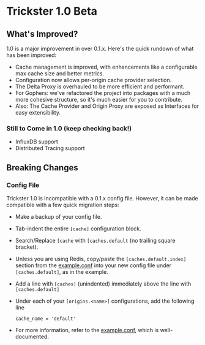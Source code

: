 # Trickster 1.0 Beta

## What's Improved?

1.0 is a major improvement in over 0.1.x. Here's the quick rundown of what has been improved:

- Cache management is improved, with enhancements like a configurable max cache size and better metrics.
- Configuration now allows per-origin cache provider selection.
- The Delta Proxy is overhauled to be more efficient and performant.
- For Gophers: we've refactored the project into packages with a much more cohesive structure, so it's much easier for you to contribute.
- Also: The Cache Provider and Origin Proxy are exposed as Interfaces for easy extensibility.

### Still to Come in 1.0 (keep checking back!)
- InfluxDB support 
- Distributed Tracing support

## Breaking Changes

### Config File

Trickster 1.0 is incompatible with a 0.1.x config file. However, it can be made compatible with a few quick migration steps:

- Make a backup of your config file.
- Tab-indent the entire `[cache]` configuration block.
- Search/Replace `[cache` with `[caches.default` (no trailing square bracket).
- Unless you are using Redis, copy/paste the `[caches.default.index]` section from the [example.conf](../cmd/trickster/conf/example.conf) into your new config file under `[caches.default]`, as in the example.
- Add a line with `[caches]` (unindented) immediately above the line with `[caches.default]`
- Under each of your `[origins.<name>]` configurations, add the following line 

    `cache_name = 'default'`

- For more information, refer to the [example.conf](../cmd/trickster/conf/example.conf), which is well-documented.

